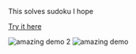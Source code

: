 This solves sudoku I hope

[Try it here](http://do-do-ku.com)

![amazing demo 2](https://media.giphy.com/media/ihGWbam2ptXymPoioh/giphy.gif)
![amazing demo](https://media.giphy.com/media/kgD6g7tMfq2JU65NrO/giphy.gif)
